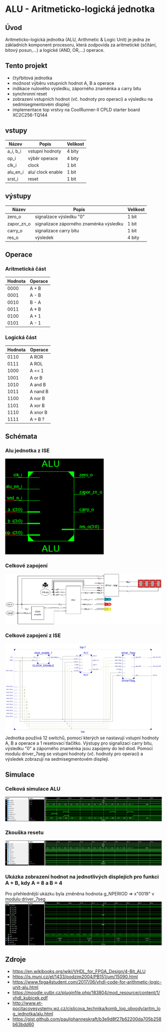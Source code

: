 # ALU - Aritmeticko-logická jednotka

## Úvod

Aritmeticko-logická jednotka (ALU, Arithmetic & Logic Unit) je jedna ze základních komponent procesoru, která zodpovída za aritmetické (sčítání, bitový posun,...) a logické (AND, OR,...) operace.

## Tento projekt
* čtyřbitová jednotka
* možnost výběru vstupních hodnot A, B a operace
* indikace nulového výsledku, záporného znaménka a carry bitu
* synchronní reset
* zobrazení vstupních hodnot (vč. hodnoty pro operaci) a výsledku na sedmisegmentovém displeji
* implementace top vrstvy na CoolRunner-II CPLD starter board XC2C256-TQ144

## vstupy
Název     | Popis | Velikost |
------    |-------|----------|
a_i, b_i  | vstupní hodnoty | 4 bity
op_i      | výběr operace | 4 bity
clk_i     | clock | 1 bit
alu_en_i  | alu/ clock enable | 1 bit
srst_i    | reset | 1 bit

## výstupy
Název     | Popis | Velikost |
------    |-------|----------|
zero_o    | signalzace výsledku "0" | 1 bit
zapor_zn_o| signalizace záporného znaménka výsledku | 1 bit
carry_o   | signalizace carry bitu | 1 bit
res_o     | výsledek | 4 bity


## Operace

### Aritmetická část 
Hodnota | Operace
--------|--------
0000    | A + B
0001    | A - B
0010    | B - A
0011    | A * B
0100    | A + 1
0101    | A - 1

### Logická část
Hodnota | Operace
--------|--------
0110    | A ROR
0111    | A ROL
1000    | A << 1
1001    | A or B
1010    | A and B
1011    | A nand B
1100    | A nor B
1101    | A xor B
1110    | A xnor B
1111    | A = B ?

## Schémata
### Alu jednotka z ISE
![Alu_part.PNG](/Labs/images/Alu_part.PNG)

### Celkové zapojení
![projekt_schema.png](/Labs/images/projekt_schema.png)

### Celkové zapojení z ISE
![Top.JPG](/Labs/images/Top.jpg)
Jednotka používá 12 switchů, pomocí kterých se nastavují vstupní hodnoty A, B a operace a 1 resetovací tlačítko. Výstupy pro signalizaci carry bitu, výsledku "0" a záporného znaménka jsou zapojeny do led diod. Pomocí modulu driver_7seg se vstupní hodnoty (vč. hodnoty pro operaci) a výsledek zobrazují na sedmisegmentovém displeji.

## Simulace

### Celková simulace ALU
![Alu_tb.PNG](/Labs/images/Alu_tb.png)

### Zkouška resetu
![alu_reset_test.PNG](/Labs/images/alu_reset_test.png)

### Ukázka zobrazení hodnot na jednotlivých displejích pro funkci A + B, kdy A = 8 a B = 4
Pro přehlednější ukázku byla změněna hodnota g_NPERIOD => x"0019" v modulu driver_7seg
![top_sim.PNG](/Labs/images/top_sim.PNG)

## Zdroje
* https://en.wikibooks.org/wiki/VHDL_for_FPGA_Design/4-Bit_ALU
* https://is.muni.cz/el/1433/podzim2004/PB151/um/15090.html
* https://www.fpga4student.com/2017/06/vhdl-code-for-arithmetic-logic-unit-alu.html
* https://moodle.vutbr.cz/pluginfile.php/183804/mod_resource/content/1/vhdl_kubicek.pdf
* http://www.et-pocitacovesystemy.wz.cz/cislicova_technika/komb_log_obvody/aritm_log_jednotka/alu.html
* https://gist.github.com/pauljohanneskraft/b3e9d8f27b62200da705b258b63bdd60
